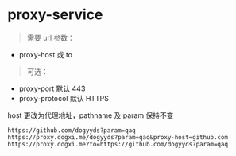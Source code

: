 # proxy-service

> 需要 url 参数：
- proxy-host 或 to

> 可选：
- proxy-port 默认 443
- proxy-protocol 默认 HTTPS

host 更改为代理地址，pathname 及 param 保持不变
```
https://github.com/dogyyds?param=qaq
https://proxy.dogxi.me/dogyyds?param=qaq&proxy-host=github.com
https://proxy.dogxi.me?to=https://github.com/dogyyds?param=qaq
```
